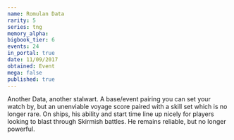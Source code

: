 ```yaml
---
name: Romulan Data
rarity: 5
series: tng
memory_alpha:
bigbook_tier: 6
events: 24
in_portal: true
date: 11/09/2017
obtained: Event
mega: false
published: true
---
```


Another Data, another stalwart. A base/event pairing you can set your watch by, but an unenviable voyage score paired with a skill set which is no longer rare. On ships, his ability and start time line up nicely for players looking to blast through Skirmish battles. He remains reliable, but no longer powerful.
